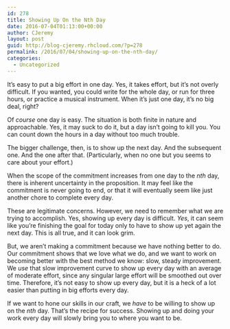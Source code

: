 ```yaml
---
id: 278
title: Showing Up On the Nth Day
date: 2016-07-04T01:13:00+00:00
author: CJeremy
layout: post
guid: http://blog-cjeremy.rhcloud.com/?p=278
permalink: /2016/07/04/showing-up-on-the-nth-day/
categories:
  - Uncategorized
---
```

It&#8217;s easy to put a big effort in one day. Yes, it takes effort, but it&#8217;s not overly difficult. If you wanted, you could write for the whole day, or run for three hours, or practice a musical instrument. When it&#8217;s just one day, it&#8217;s no big deal, right?

Of _course_ one day is easy. The situation is both finite in nature and approachable. Yes, it may suck to do it, but a day isn&#8217;t going to kill you. You can count down the hours in a day without too much trouble.

The bigger challenge, then, is to show up the next day. And the subsequent one. And the one after that. (Particularly, when no one but you seems to care about your effort.)

When the scope of the commitment increases from one day to the _nth_ day, there is inherent uncertainty in the proposition. It may feel like the commitment is never going to end, or that it will eventually seem like just another chore to complete every day.

These are legitimate concerns. However, we need to remember what we are trying to accomplish. Yes, showing up every day is difficult. _Yes_, it can seem like you&#8217;re finishing the goal for today only to have to show up yet again the next day. This is all true, and it can look grim.

But, we aren&#8217;t making a commitment because we have nothing better to do. Our commitment shows that we love what we do, and we want to work on becoming better with the best method we know: slow, steady improvement. We _use_ that slow improvement curve to show up every day with an average of moderate effort, since any singular large effort will be smoothed out over time. Therefore, it&#8217;s not easy to show up every day, but it is a heck of a lot easier than putting in big efforts every day.

If we want to hone our skills in our craft, we _have_ to be willing to show up on the _nth_ day. That&#8217;s the recipe for success. Showing up and doing your work every day will slowly bring you to where you want to be.